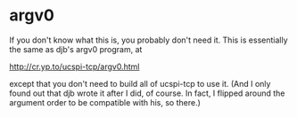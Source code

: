 argv0
=====

If you don't know what this is, you probably don't need it.  This is
essentially the same as djb's argv0 program, at

  http://cr.yp.to/ucspi-tcp/argv0.html

except that you don't need to build all of ucspi-tcp to use it.  (And I only
found out that djb wrote it after I did, of course.  In fact, I flipped around
the argument order to be compatible with his, so there.)

